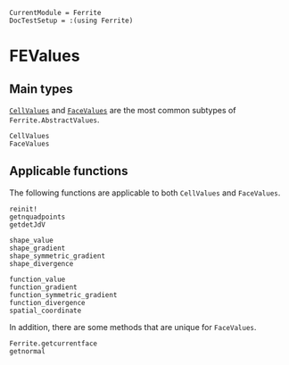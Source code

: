 ```@meta
CurrentModule = Ferrite
DocTestSetup = :(using Ferrite)
```

# FEValues

## Main types
[`CellValues`](@ref) and [`FaceValues`](@ref) are the most common 
subtypes of `Ferrite.AbstractValues`.

```@docs
CellValues
FaceValues
```

## Applicable functions
The following functions are applicable to both `CellValues`
and `FaceValues`.

```@docs
reinit!
getnquadpoints
getdetJdV

shape_value
shape_gradient
shape_symmetric_gradient
shape_divergence

function_value
function_gradient
function_symmetric_gradient
function_divergence
spatial_coordinate
```

In addition, there are some methods that are unique for `FaceValues`.

```@docs
Ferrite.getcurrentface
getnormal
```
